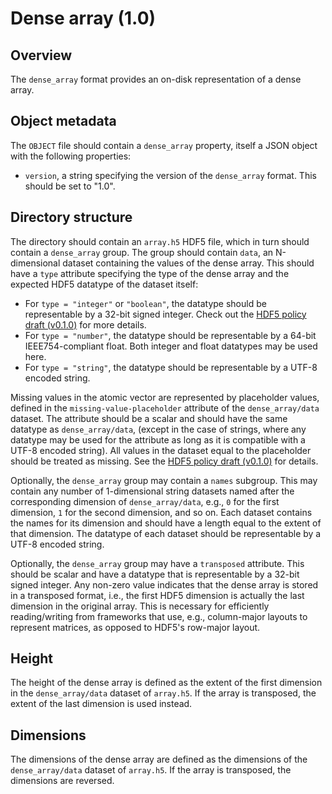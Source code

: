 

# Dense array (1.0)

## Overview

The `dense_array` format provides an on-disk representation of a dense array.

## Object metadata

The `OBJECT` file should contain a `dense_array` property, itself a JSON object with the following properties:

- `version`, a string specifying the version of the `dense_array` format.
  This should be set to "1.0".

## Directory structure

The directory should contain an `array.h5` HDF5 file, which in turn should contain a `dense_array` group.
The group should contain `data`, an N-dimensional dataset containing the values of the dense array.
This should have a `type` attribute specifying the type of the dense array and the expected HDF5 datatype of the dataset itself:

- For `type = "integer"` or `"boolean"`, the datatype should be representable by a 32-bit signed integer.
  Check out the [HDF5 policy draft (v0.1.0)](https://github.com/ArtifactDB/Bioc-HDF5-policy/tree/v0.1.0) for more details.
- For `type = "number"`, the datatype should be representable by a 64-bit IEEE754-compliant float.
  Both integer and float datatypes may be used here.
- For `type = "string"`, the datatype should be representable by a UTF-8 encoded string.

Missing values in the atomic vector are represented by placeholder values, defined in the `missing-value-placeholder` attribute of the `dense_array/data` dataset.
The attribute should be a scalar and should have the same datatype as `dense_array/data`, 
(except in the case of strings, where any datatype may be used for the attribute as long as it is compatible with a UTF-8 encoded string).
All values in the dataset equal to the placeholder should be treated as missing.
See the [HDF5 policy draft (v0.1.0)](https://github.com/ArtifactDB/Bioc-HDF5-policy/tree/v0.1.0) for details.

Optionally, the `dense_array` group may contain a `names` subgroup.
This may contain any number of 1-dimensional string datasets named after the corresponding dimension of `dense_array/data`, e.g., `0` for the first dimension, `1` for the second dimension, and so on.
Each dataset contains the names for its dimension and should have a length equal to the extent of that dimension.
The datatype of each dataset should be representable by a UTF-8 encoded string.

Optionally, the `dense_array` group may have a `transposed` attribute.
This should be scalar and have a datatype that is representable by a 32-bit signed integer.
Any non-zero value indicates that the dense array is stored in a transposed format,
i.e., the first HDF5 dimension is actually the last dimension in the original array.
This is necessary for efficiently reading/writing from frameworks that use, e.g., column-major layouts to represent matrices, as opposed to HDF5's row-major layout.

## Height

The height of the dense array is defined as the extent of the first dimension in the `dense_array/data` dataset of `array.h5`.
If the array is transposed, the extent of the last dimension is used instead.

## Dimensions

The dimensions of the dense array are defined as the dimensions of the `dense_array/data` dataset of `array.h5`.
If the array is transposed, the dimensions are reversed.
